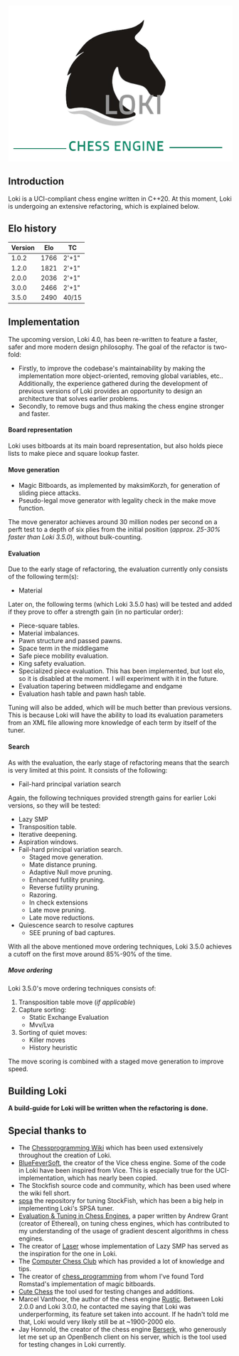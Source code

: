 <p align="center">
    <img src="Logo.png"/>
</p>

## Introduction
Loki is a UCI-compliant chess engine written in C++20. At this moment, Loki is undergoing an extensive refactoring, which is explained below.

## Elo history
| Version   | Elo   | TC   |
|-----------|-------|------|
| 1.0.2    | 1766  | 2'+1"|
| 1.2.0     | 1821  | 2'+1"|
| 2.0.0     | 2036  | 2'+1"|
| 3.0.0     | 2466  | 2'+1"|
| 3.5.0     | 2490  | 40/15|

## Implementation
The upcoming version, Loki 4.0, has been re-written to feature a faster, safer and more
modern design philosophy. The goal of the refactor is two-fold:
- Firstly, to improve the codebase's maintainability by making the implementation more object-oriented,
removing global variables, etc.. Additionally, the experience gathered during the development of 
previous versions of Loki provides an opportunity to design an architecture that solves earlier problems.
- Secondly, to remove bugs and thus making the chess engine stronger and faster.

#### Board representation
Loki uses bitboards at its main board representation, but also holds piece lists to make
piece and square lookup faster.

#### Move generation
- Magic Bitboards, as implemented by maksimKorzh, for generation of sliding piece attacks.
- Pseudo-legal move generator with legality check in the make move function.

The move generator achieves around 30 million nodes per second on a perft test to a depth of six plies
from the initial position (*approx. 25-30% faster than Loki 3.5.0*), without bulk-counting.

#### Evaluation
Due to the early stage of refactoring, the evaluation currently only consists of the following term(s):
- Material

Later on, the following terms (which Loki 3.5.0 has) will be tested and added if they prove to
offer a strength gain (in no particular order):
- Piece-square tables.
- Material imbalances.
- Pawn structure and passed pawns.
- Space term in the middlegame
- Safe piece mobility evaluation.
- King safety evaluation.
- Specialized piece evaluation. This has been implemented, but lost elo, so it is disabled at the moment. I will experiment with it in the future.
- Evaluation tapering between middlegame and endgame
- Evaluation hash table and pawn hash table.

Tuning will also be added, which will be much better than previous versions. 
This is because Loki will have the ability to load its evaluation parameters from an XML file
allowing more knowledge of each term by itself of the tuner.

#### Search
As with the evaluation, the early stage of refactoring means that the search is very limited at this point.
It consists of the following:
- Fail-hard principal variation search

Again, the following techniques provided strength gains for earlier Loki versions, so they will
be tested:
- Lazy SMP
- Transposition table.
- Iterative deepening.
- Aspiration windows.
- Fail-hard principal variation search.
    - Staged move generation.
    - Mate distance pruning.
    - Adaptive Null move pruning.
    - Enhanced futility pruning.
    - Reverse futility pruning.
    - Razoring.
    - In check extensions
    - Late move pruning.
    - Late move reductions.
- Quiescence search to resolve captures
    - SEE pruning of bad captures.

With all the above mentioned move ordering techniques, Loki 3.5.0 achieves a cutoff on the first move around 85%-90% of the time.

##### Move ordering
Loki 3.5.0's move ordering techniques consists of:
1. Transposition table move (*if applicable*)
2. Capture sorting:
    - Static Exchange Evaluation
    - Mvv/Lva
3. Sorting of quiet moves:
    - Killer moves
    - History heuristic

The move scoring is combined with a staged move generation to improve speed.

## Building Loki
**A build-guide for Loki will be written when the refactoring is done.**

## Special thanks to
- The [Chessprogramming Wiki](https://www.chessprogramming.org/Main_Page) which has been used extensively throughout the creation of Loki.
- [BlueFeverSoft](https://github.com/bluefeversoft), the creator of the Vice chess engine. Some of the code in Loki have been inspired from Vice. This is especially true for the UCI-implementation, which has nearly been copied.
- The Stockfish source code and community, which has been used where the wiki fell short.
- [spsa](https://github.com/zamar/spsa) the repository for tuning StockFish, which has been a big help in implementing Loki's SPSA tuner.
- [Evaluation & Tuning in Chess Engines](https://github.com/AndyGrant/Ethereal/blob/master/Tuning.pdf), a paper written by Andrew Grant (creator of Ethereal), on tuning chess engines, which has contributed to my understanding of the usage of gradient descent algorithms in chess engines.
- The creator of [Laser](https://github.com/jeffreyan11/laser-chess-engine) whose implementation of Lazy SMP has served as the inspiration for the one in Loki.
- The [Computer Chess Club](http://www.talkchess.com/forum3/viewforum.php?f=7) which has provided a lot of knowledge and tips.
- The creator of [chess_programming](https://github.com/maksimKorzh/chess_programming) from whom I've found Tord Romstad's implementation of magic bitboards.
- [Cute Chess](https://cutechess.com/) the tool used for testing changes and additions.
- Marcel Vanthoor, the author of the chess engine [Rustic](https://github.com/mvanthoor/rustic). Between Loki 2.0.0 and Loki 3.0.0, he contacted me saying that Loki was underperforming, its feature set taken into account. If he hadn't told me that, Loki would very likely still be at ~1900-2000 elo.
- Jay Honnold, the creator of the chess engine [Berserk](https://github.com/jhonnold/berserk), who generously let me set up an OpenBench client on his server, which is the tool used for testing changes in Loki currently.